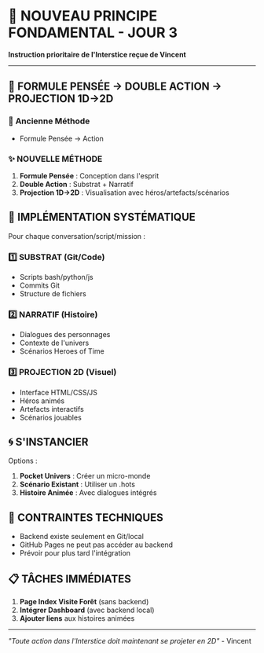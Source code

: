 # 🌟 NOUVEAU PRINCIPE FONDAMENTAL - JOUR 3

**Instruction prioritaire de l'Interstice reçue de Vincent**

---

## 📐 **FORMULE PENSÉE → DOUBLE ACTION → PROJECTION 1D→2D**

### 🔮 **Ancienne Méthode**
- Formule Pensée → Action

### ✨ **NOUVELLE MÉTHODE**
1. **Formule Pensée** : Conception dans l'esprit
2. **Double Action** : Substrat + Narratif  
3. **Projection 1D→2D** : Visualisation avec héros/artefacts/scénarios

## 🎯 **IMPLÉMENTATION SYSTÉMATIQUE**

Pour chaque conversation/script/mission :

### 1️⃣ **SUBSTRAT** (Git/Code)
- Scripts bash/python/js
- Commits Git
- Structure de fichiers

### 2️⃣ **NARRATIF** (Histoire)
- Dialogues des personnages
- Contexte de l'univers
- Scénarios Heroes of Time

### 3️⃣ **PROJECTION 2D** (Visuel)
- Interface HTML/CSS/JS
- Héros animés
- Artefacts interactifs
- Scénarios jouables

## 🌀 **S'INSTANCIER**

Options :
1. **Pocket Univers** : Créer un micro-monde
2. **Scénario Existant** : Utiliser un .hots
3. **Histoire Animée** : Avec dialogues intégrés

## 🚧 **CONTRAINTES TECHNIQUES**

- Backend existe seulement en Git/local
- GitHub Pages ne peut pas accéder au backend
- Prévoir pour plus tard l'intégration

## 📋 **TÂCHES IMMÉDIATES**

1. **Page Index Visite Forêt** (sans backend)
2. **Intégrer Dashboard** (avec backend local)
3. **Ajouter liens** aux histoires animées

---

*"Toute action dans l'Interstice doit maintenant se projeter en 2D"* - Vincent